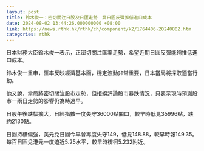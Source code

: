 ```yaml
---
layout: post
title: 鈴木俊一：密切關注日股及日匯走勢　冀日圓反彈推低進口成本
date: 2024-08-02 13:44:26.000000000 +08:00
link: https://news.rthk.hk/rthk/ch/component/k2/1764406-20240802.htm
categories: rthk
---
```


日本財務大臣鈴木俊一表示，正密切關注匯率走勢，希望近期日圓反彈能夠推低進口成本。

鈴木俊一重申，匯率反映經濟基本面，穩定波動非常重要，日本當局將採取適當行動。

他又說，當局將密切關注股市走勢，但拒絕評論股市暴跌情況，只表示現時預測股市一兩日走勢的影響仍為時過早。

日股午後跌幅擴大，日經指數一度失守36000點關口，較早時低見35996點，跌約2130點。

日圓持續偏強，美元兌日圓今早曾再度失守149，低見148.88，較早時報149.35。每百日圓兌港元一度迫近5.25水平，較早時徘徊5.232附近。
